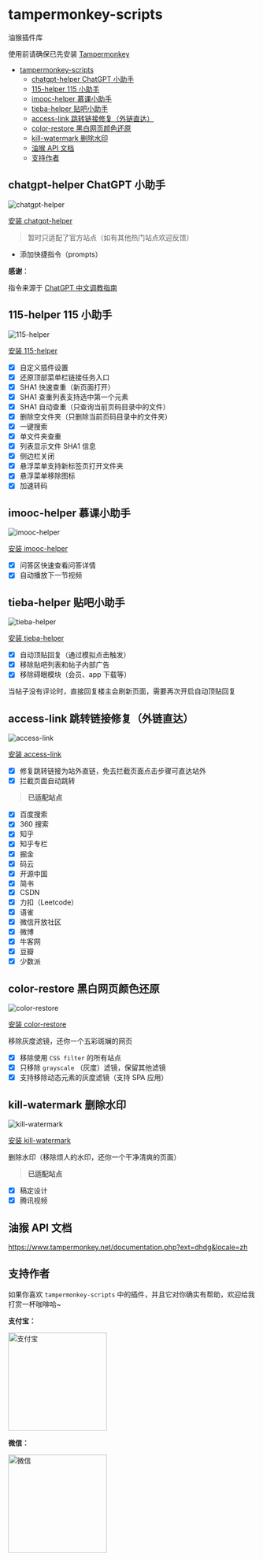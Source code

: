 # tampermonkey-scripts

油猴插件库

使用前请确保已先安装 [Tampermonkey](https://chrome.google.com/webstore/detail/tampermonkey/dhdgffkkebhmkfjojejmpbldmpobfkfo)

- [tampermonkey-scripts](#tampermonkey-scripts)
  - [chatgpt-helper ChatGPT 小助手](#chatgpt-helper-chatgpt-小助手)
  - [115-helper 115 小助手](#115-helper-115-小助手)
  - [imooc-helper 慕课小助手](#imooc-helper-慕课小助手)
  - [tieba-helper 贴吧小助手](#tieba-helper-贴吧小助手)
  - [access-link 跳转链接修复（外链直达）](#access-link-跳转链接修复外链直达)
  - [color-restore 黑白网页颜色还原](#color-restore-黑白网页颜色还原)
  - [kill-watermark 删除水印](#kill-watermark-删除水印)
  - [油猴 API 文档](#油猴-api-文档)
  - [支持作者](#支持作者)

## chatgpt-helper ChatGPT 小助手

![chatgpt-helper](https://img.shields.io/greasyfork/v/462447)

[安装 chatgpt-helper](https://greasyfork.org/zh-CN/scripts/462447)

> 暂时只适配了官方站点（如有其他热门站点欢迎反馈）

- 添加快捷指令（prompts）

**感谢**：

指令来源于 [ChatGPT 中文调教指南](https://github.com/PlexPt/awesome-chatgpt-prompts-zh)

## 115-helper 115 小助手

![115-helper](https://img.shields.io/greasyfork/v/413142)

[安装 115-helper](https://greasyfork.org/zh-CN/scripts/413142)

- [x] 自定义插件设置
- [x] 还原顶部菜单栏链接任务入口
- [x] SHA1 快速查重（新页面打开）
- [x] SHA1 查重列表支持选中第一个元素
- [x] SHA1 自动查重（只查询当前页码目录中的文件）
- [x] 删除空文件夹（只删除当前页码目录中的文件夹）
- [x] 一键搜索
- [x] 单文件夹查重
- [x] 列表显示文件 SHA1 信息
- [x] 侧边栏关闭
- [x] 悬浮菜单支持新标签页打开文件夹
- [x] 悬浮菜单移除图标
- [x] 加速转码

## imooc-helper 慕课小助手

![imooc-helper](https://img.shields.io/greasyfork/v/396378)

[安装 imooc-helper](https://greasyfork.org/zh-CN/scripts/396378)

- [x] 问答区快速查看问答详情
- [x] 自动播放下一节视频

## tieba-helper 贴吧小助手

![tieba-helper](https://img.shields.io/greasyfork/v/419001)

[安装 tieba-helper](https://greasyfork.org/zh-CN/scripts/419001)

- [x] 自动顶贴回复（通过模拟点击触发）
- [x] 移除贴吧列表和帖子内部广告
- [x] 移除碍眼模块（会员、app 下载等）

当帖子没有评论时，直接回复楼主会刷新页面，需要再次开启自动顶贴回复

## access-link 跳转链接修复（外链直达）

![access-link](https://img.shields.io/greasyfork/v/395970)

[安装 access-link](https://greasyfork.org/zh-CN/scripts/395970)

- [x] 修复跳转链接为站外直链，免去拦截页面点击步骤可直达站外
- [x] 拦截页面自动跳转

> **已适配站点**

- [x] 百度搜索
- [x] 360 搜索
- [x] 知乎
- [x] 知乎专栏
- [x] 掘金
- [x] 码云
- [x] 开源中国
- [x] 简书
- [x] CSDN
- [x] 力扣（Leetcode）
- [x] 语雀
- [x] 微信开放社区
- [x] 微博
- [x] 牛客网
- [x] 豆瓣
- [x] 少数派

## color-restore 黑白网页颜色还原

![color-restore](https://img.shields.io/greasyfork/v/455825)

[安装 color-restore](https://greasyfork.org/zh-CN/scripts/455825)

移除灰度滤镜，还你一个五彩斑斓的网页

- [x] 移除使用 `CSS filter` 的所有站点
- [x] 只移除 `grayscale` （灰度）滤镜，保留其他滤镜
- [x] 支持移除动态元素的灰度滤镜（支持 SPA 应用）

## kill-watermark 删除水印

![kill-watermark](https://img.shields.io/greasyfork/v/459646)

[安装 kill-watermark](https://greasyfork.org/zh-CN/scripts/459646)

删除水印（移除烦人的水印，还你一个干净清爽的页面）

> **已适配站点**

- [x] 稿定设计
- [x] 腾讯视频

## 油猴 API 文档

<https://www.tampermonkey.net/documentation.php?ext=dhdg&locale=zh>

## 支持作者

如果你喜欢 `tampermonkey-scripts` 中的插件，并且它对你确实有帮助，欢迎给我打赏一杯咖啡哈~

**支付宝：**

<img src="https://cdn.jsdelivr.net/gh/maomao1996/picture/sponsor/alipay.jpg" width="200" alt="支付宝" />

**微信：**

<img src="https://cdn.jsdelivr.net/gh/maomao1996/picture/sponsor/wechat.jpg" width="200" alt="微信" />
